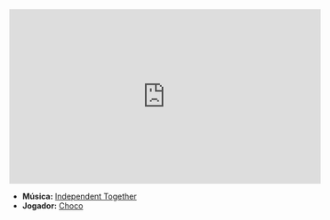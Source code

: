 <iframe width="560" height="315" src="https://www.youtube.com/embed/Qmi_K8umKFo?si=s28C9lRdgT2Hyyjj" title="YouTube video player" frameborder="0" allow="accelerometer; autoplay; clipboard-write; encrypted-media; gyroscope; picture-in-picture; web-share" referrerpolicy="strict-origin-when-cross-origin" allowfullscreen></iframe>

- **Música:** [Independent Together](content/Músicas/Independent%20Together.md)
- **Jogador:** [Choco](content/Jogadores/Choco.md)